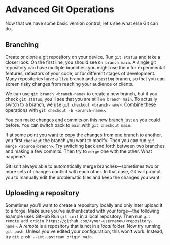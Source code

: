 # Advanced Git Operations
Now that we have some basic version control, let's see what else Git can do...

## Branching
Create or clone a git repository on your device. Run `git status` and take a closer look.
On the first line, you should see `On branch main`. A single git repository can have multiple branches: you might use them for experimental features, refactors of your code, or for different stages of development. Many repositories have a `live` branch and a `testing` branch, so that you can screen risky changes from reaching your audience or clients.

We can use `git branch <branch-name>` to create a new branch, but if you check `git status`, you'll see that you are still `on branch main`. To actually switch to a branch, we use `git checkout <branch-name>`. Combine these operations with `git checkout -b <branch-name>`.

You can make changes and commits on this new branch just as you could before. You can switch back to `main` with `git checkout main`.

If at some point you want to copy the changes from one branch to another, you first `checkout` the branch you want to modify. Then you can run `git merge <source-branch>`.
Try switching back and forth between two branches and making a few commits. Then try to `merge` one with the other. What happens?

Git isn't always able to automatically merge branches—sometimes two or more sets of changes conflict with each other. In that case, Git will prompt you to manually edit the problematic files and keep the changes you want.

## Uploading a repository
Sometimes you'll want to create a repository locally and only later upload it to a forge. Make sure you've authenticated with your forge—the following example uses GitHub
Run `git init` in a local repository.
Then run `git remote add origin https://github.com/<your-username>/<repository-name>`. A *remote* is a repository that is not in a *local* folder.
Now try running `git push`. Unless you've edited your configuration, this won't work. Instead, try `git push --set-upstream origin main`.
